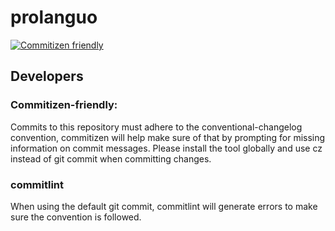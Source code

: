 # prolanguo

[![Commitizen friendly](https://img.shields.io/badge/commitizen-friendly-brightgreen.svg)](http://commitizen.github.io/cz-cli/)

## Developers

### Commitizen-friendly:
Commits to this repository must adhere to the conventional-changelog convention, commitizen will help make sure of that by prompting for missing information on commit messages.
Please install the tool globally and use cz instead of git commit when committing changes.

### commitlint
When using the default git commit, commitlint will generate errors to make sure the convention is followed.